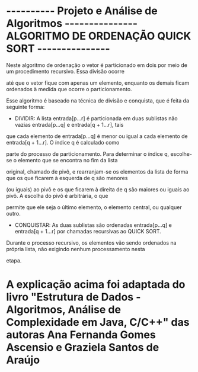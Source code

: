 # ---------- Projeto e Análise de Algoritmos --------------- ALGORITMO DE ORDENAÇÃO QUICK SORT --------------- #

Neste algoritmo de ordenação o vetor é particionado em dois por meio de um procedimento recursivo. Essa divisão ocorre

até que o vetor fique com apenas um elemento, enquanto os demais ficam ordenados à medida que ocorre o particionamento.

Esse algoritmo é baseado na técnica de divisão e conquista, que é feita da seguinte forma:


- DIVIDIR: A lista entrada[p...r] é particionada em duas sublistas não vazias entrada[p...q] e entrada[q + 1...r], tais

que cada elemento de entrada[p...q] é menor ou igual a cada elemento de entrada[q + 1...r]. O índice q é calculado como

parte do processo de particionamento. Para determinar o índice q, escolhe-se o elemento que se encontra no fim da lista

original, chamado de pivô, e rearranjam-se os elementos da lista de forma que os que ficarem à esquerda de q são menores

(ou iguais) ao pivô e os que ficarem à direita de q são maiores ou iguais ao pivô. A escolha do pivô é arbitrária, o que 

permite que ele seja o último elemento, o elemento central, ou qualquer outro.


- CONQUISTAR: As duas sublistas são ordenadas entrada[p...q] e entrada[q + 1...r] por chamadas recursivas ao QUICK SORT.

Durante o processo recursivo, os elementos vão sendo ordenados na própria lista, não exigindo nenhum processamento nesta

etapa.


# A explicação acima foi adaptada do livro "Estrutura de Dados - Algoritmos, Análise de Complexidade em Java, C/C++" das autoras Ana Fernanda Gomes Ascensio e Graziela Santos de Araújo                                                        #
